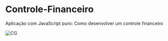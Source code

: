# Controle-Financeiro
Aplicação com JavaScript puro: Como desenvolver um controle financeiro


![CG](https://user-images.githubusercontent.com/55770645/152175470-e5e682e5-fd85-44fc-9afc-1daeb304e0b7.png)

